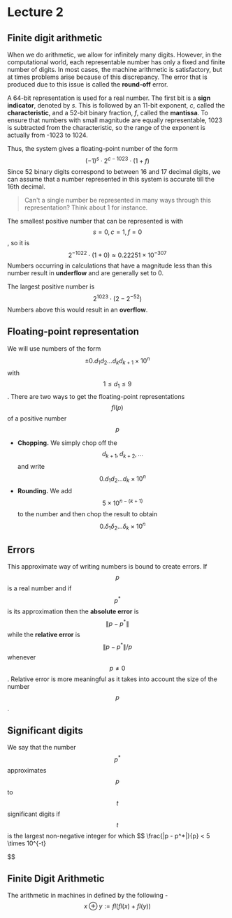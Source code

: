 # Lecture 2

## Finite digit arithmetic

When we do arithmetic, we allow for infinitely many digits. However, in the computational world, each representable number has only a fixed and finite number of digits. In most cases, the machine arithmetic is satisfactory, but at times problems arise because of this discrepancy. The error that is produced due to this issue is called the **round-off** error. 

A 64-bit representation is used for a real number. The first bit is a **sign indicator**, denoted by *s*. This is followed by an 11-bit exponent, *c*, called the **characteristic**, and a 52-bit binary fraction, *f*, called the **mantissa**. To ensure that numbers with small magnitude are equally representable, 1023 is subtracted from the characteristic, so the range of the exponent is actually from -1023 to 1024.

Thus, the system gives a floating-point number of the form
$$
(-1)^s\cdot2^{c - 1023}\cdot(1 + f)
$$
Since 52 binary digits correspond to between 16 and 17 decimal digits, we can assume that a number represented in this system is accurate till the 16th decimal.

> Can't a single number be represented in many ways through this representation? Think about 1 for instance.

The smallest positive number that can be represented is with $$s = 0, c = 1, f = 0$$, so it is
$$
2^{-1022}\cdot(1 + 0) \approx 0.22251 \times 10^{-307}
$$
Numbers occurring in calculations that have a magnitude less than this number result in **underflow** and are generally set to 0.

The largest positive number is
$$
2^{1023}\cdot (2 - 2^{-52})
$$
Numbers above this would result in an **overflow**.

## Floating-point representation

We will use numbers of the form
$$
\pm 0.d_1d_2\dots d_kd_{k + 1} \times 10^n
$$
with $$1 \leq d_1 \leq 9$$. There are two ways to get the floating-point representations $$fl(p)$$ of a positive number $$p$$

- **Chopping.** We simply chop off the $$d_{k + 1}, d_{k + 2}, \dots$$ and write $$0.d_1d_2\dots d_k \times 10^n$$
- **Rounding.** We add $$ 5 \times 10^{n - (k + 1)}$$ to the number and then chop the result to obtain $$0.\delta_1\delta_2\dots \delta_k \times 10^n$$

## Errors

This approximate way of writing numbers is bound to create errors. If $$p$$ is a real number and if $$p^*$$ is its approximation then the **absolute error** is $$\|p - p ^*\|$$ while the **relative error** is $$\|p - p ^*\|/p$$ whenever $$p \neq 0$$. Relative error is more meaningful as it takes into account the size of the number $$p$$.

## Significant digits

We say that the number $$p^*$$ approximates $$p$$ to $$t$$ significant digits if $$t$$ is the largest non-negative integer for which
$$
\frac{\|p - p^*\|}{p} < 5 \times 10^{-t}
$$

## Finite Digit Arithmetic

The arithmetic in machines in defined by the following - 
$$
x \oplus y := fl(fl(x) + fl(y))
$$

